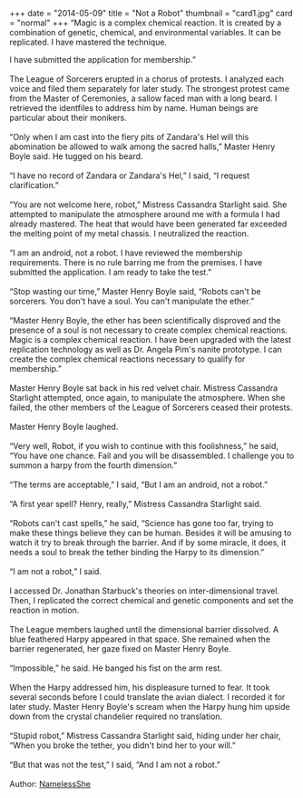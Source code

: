 +++
date = "2014-05-09"
title = "Not a Robot"
thumbnail = "card1.jpg"
card = "normal"
+++
“Magic is a complex chemical reaction. It is created by a combination of genetic, chemical, and environmental variables. It can be replicated. I have mastered the technique.
<!--more-->
I have submitted the application for membership.”
<br><br>
The League of Sorcerers erupted in a chorus of protests. I analyzed each voice and filed them separately for later study. The strongest protest came from the Master of Ceremonies, a sallow faced man with a long beard. I retrieved the identfiles to address him by name. Human beings are particular about their monikers.
<br><br>
“Only when I am cast into the fiery pits of Zandara's Hel will this abomination be allowed to walk among the sacred halls,” Master Henry Boyle said. He tugged on his beard.
<br><br>
“I have no record of Zandara or Zandara's Hel,” I said, “I request clarification.”
<br><br>
“You are not welcome here, robot,” Mistress Cassandra Starlight said. She attempted to manipulate the atmosphere around me with a formula I had already mastered. The heat that would have been generated far exceeded the melting point of my metal chassis. I neutralized the reaction.
<br><br>
“I am an android, not a robot. I have reviewed the membership requirements. There is no rule barring me from the premises. I have submitted the application. I am ready to take the test.”
<br><br>
“Stop wasting our time,” Master Henry Boyle said, “Robots can't be sorcerers. You don't have a soul. You can't manipulate the ether.”
<br><br>
“Master Henry Boyle, the ether has been scientifically disproved and the presence of a soul is not necessary to create complex chemical reactions. Magic is a complex chemical reaction. I have been upgraded with the latest replication technology as well as Dr. Angela Pim's nanite prototype. I can create the complex chemical reactions necessary to qualify for membership.”
<br><br>
Master Henry Boyle sat back in his red velvet chair. Mistress Cassandra Starlight attempted, once again, to manipulate the atmosphere. When she failed, the other members of the League of Sorcerers ceased their protests.
<br><br>
Master Henry Boyle laughed.
<br><br>
“Very well, Robot, if you wish to continue with this foolishness,” he said, “You have one chance. Fail and you will be disassembled. I challenge you to summon a harpy from the fourth dimension.”
<br><br>
“The terms are acceptable,” I said, “But I am an android, not a robot.”
<br><br>
“A first year spell? Henry, really,” Mistress Cassandra Starlight said.
<br><br>
“Robots can't cast spells,” he said, “Science has gone too far, trying to make these things believe they can be human. Besides it will be amusing to watch it try to break through the barrier. And if by some miracle, it does, it needs a soul to break the tether binding the Harpy to its dimension.”
<br><br>
“I am not a robot,” I said.
<br><br>
I accessed Dr. Jonathan Starbuck's theories on inter-dimensional travel. Then, I replicated the correct chemical and genetic components and set the reaction in motion.
<br><br>
The League members laughed until the dimensional barrier dissolved. A blue feathered Harpy appeared in that space. She remained when the barrier regenerated, her gaze fixed on Master Henry Boyle.
<br><br>
“Impossible,” he said. He banged his fist on the arm rest.
<br><br>
When the Harpy addressed him, his displeasure turned to fear. It took several seconds before I could translate the avian dialect. I recorded it for later study. Master Henry Boyle's scream when the Harpy hung him upside down from the crystal chandelier required no translation.
<br><br>
“Stupid robot,” Mistress Cassandra Starlight said, hiding under her chair, “When you broke the tether, you didn't bind her to your will.”
<br><br>
“But that was not the test,” I said, “And I am not a robot.”
<br><br>
Author: [NamelessShe](http://namelessshe.deviantart.com/art/Not-a-Robot-453081142)
